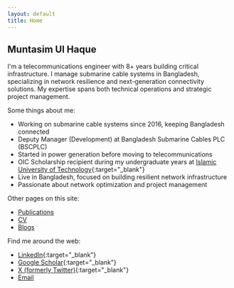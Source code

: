 ```yaml
---
layout: default
title: Home
---
```


## Muntasim Ul Haque

I'm a telecommunications engineer with 8+ years building critical infrastructure. I manage submarine cable systems in Bangladesh, specializing in network resilience and next-generation connectivity solutions. My expertise spans both technical operations and strategic project management.

Some things about me:
* Working on submarine cable systems since 2016, keeping Bangladesh connected
* Deputy Manager (Development) at Bangladesh Submarine Cables PLC (BSCPLC)
* Started in power generation before moving to telecommunications
* OIC Scholarship recipient during my undergraduate years at [Islamic University of Technology](https://www.iutoic-dhaka.edu/){:target="_blank"}
* Live in Bangladesh, focused on building resilient network infrastructure
* Passionate about network optimization and project management

Other pages on this site:
* [Publications](/publications/)
* [CV](/cv/)
* [Blogs](/blog/)

Find me around the web:
* [LinkedIn](https://www.linkedin.com/in/muntasimulhaque/){:target="_blank"}
* [Google Scholar](https://scholar.google.com/citations?hl=en&user=XO3Zz1EAAAAJ&view_op=list_works&authuser=3&sortby=pubdate){:target="_blank"}
* [X (formerly Twitter)](https://x.com/muntasimulhaque){:target="_blank"}
* [Email](mailto:muntasim.u.h@gmail.com)
